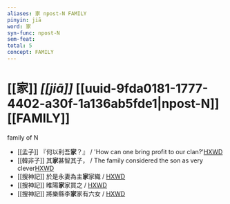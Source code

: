 ```yaml
---
aliases: 家 npost-N FAMILY
pinyin: jiā
word: 家
syn-func: npost-N
sem-feat: 
total: 5
concept: FAMILY 
---
```

# [[家]] *[[jiā]]*  [[uuid-9fda0181-1777-4402-a30f-1a136ab5fde1|npost-N]] [[FAMILY]]
family of N
 - [[孟子]] 『何以利吾**家**？』
                     / 'How can one bring profit to our clan?'[HXWD](https://hxwd.org/textview.html?location=KR1h0001_tls_001-2a.8)
 - [[韓非子]] 其**家**甚智其子，
                     / The family considered the son as very clever[HXWD](https://hxwd.org/textview.html?location=KR3c0005_tls_012-28a.2)
 - [[搜神記]] 於是永妻為主**家**家織 / [HXWD](https://hxwd.org/textview.html?location=KR3l0099_tls_001-28a.37)
 - [[搜神記]] 睢陽**家**家買之 / [HXWD](https://hxwd.org/textview.html?location=KR3l0099_tls_016-21a.49)
 - [[搜神記]] 將樂縣李**家**家有六女 / [HXWD](https://hxwd.org/textview.html?location=KR3l0099_tls_019-1a.26)